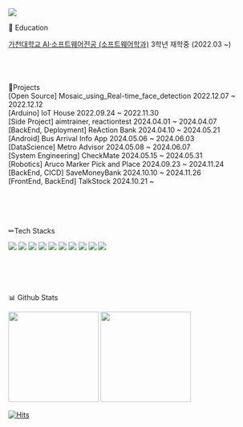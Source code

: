 
<img src="https://capsule-render.vercel.app/api?type=venom&color=timeGradient&height=300&section=header&text=Lee%20Jae%20Yong&fontColor=000002&fontSize=90&animation=twinkling" />


<p>🏫 Education</p>
<div>
  <a href="https://sw.gachon.ac.kr/cms/" rel="nofollow">가천대학교 AI·소프트웨어전공 (소프트웨어학과)</a> 3학년 재학중 (2022.03 ~)
</div>
<br/><br/><br/><br/>

<div>
🌳Projects<br/>
[Open Source] Mosaic_using_Real-time_face_detection 2022.12.07 ~ 2022.12.12<br/>
[Arduino] IoT House 2022.09.24 ~ 2022.11.30<br/>
[Side Project] aimtrainer, reactiontest 2024.04.01 ~ 2024.04.07<br/>
[BackEnd, Deployment] ReAction Bank 2024.04.10 ~ 2024.05.21<br/>
[Android] Bus Arrival Info App 2024.05.06 ~ 2024.06.03<br/>
[DataScience] Metro Advisor 2024.05.08 ~ 2024.06.07<br/>
[System Engineering] CheckMate 2024.05.15 ~ 2024.05.31<br/>
[Robotics] Aruco Marker Pick and Place 2024.09.23 ~ 2024.11.24<br/>
[BackEnd, CICD] SaveMoneyBank 2024.10.10 ~ 2024.11.26<br/>
[FrontEnd, BackEnd] TalkStock 2024.10.21 ~
</div>
<br/><br/><br/><br/>

<p>✏Tech Stacks</p>
<div style=>
  <img src="https://img.shields.io/badge/JavaScript-F7DF1E?style=flatfor-the-badge&logo=JavaScript&logoColor=white">
<img src="https://img.shields.io/badge/Android-3DDC84?styleflat=flatfor-the-badge&logo=Android&logoColor=white">
<img src="https://img.shields.io/badge/springboot-6DB33F?style=flatfor-the-badge&logo=springboot&logoColor=white">
<img src="https://img.shields.io/badge/React-61DAFB?style=flatfor-the-badge&logo=React&logoColor=white">
<img src="https://img.shields.io/badge/Docker-2496ED?style=flatfor-the-badge&logo=docker&logoColor=white">
<img src="https://img.shields.io/badge/Python-3776AB?style=flatfor-the-badge&logo=Python&logoColor=white">
<img src="https://img.shields.io/badge/MySQL-4479A1?style=flatfor-the-badge&logo=MySQL&logoColor=white">
<img src="https://img.shields.io/badge/java-007396?style=flatfor-the-badge&logo=OpenJDK&logoColor=white">
<img src="https://img.shields.io/badge/CSS3-1572B6?style=flatfor-the-badge&logo=CSS3&logoColor=white">
<img src="https://img.shields.io/badge/MicrosoftAzure-0078D4?style=flatfor-the-badge&logo=microsoftazure&logoColor=white">
</div>
<br/><br/><br/><br/>
<p>📊 Github Stats</p>
<p>
  <img height="180em" src="https://github-readme-stats.vercel.app/api?username=Sharon0320&show_icons=true&include_all_commits=true&bg_color=30,e96443,904e95&title_color=fff&text_color=fff">
  <img height="180em" src="https://github-readme-stats.vercel.app/api/top-langs/?username=Sharon0320&layout=compact&bg_color=30,e96443,904e95&title_color=fff&text_color=fff">
</p>


[![Hits](https://hits.seeyoufarm.com/api/count/incr/badge.svg?url=https%3A%2F%2Fgithub.com%2FSharon0320&count_bg=%23898BD7&title_bg=%23ADC1DD&icon=&icon_color=%23E7E7E7&title=hits&edge_flat=false)](https://hits.seeyoufarm.com)

<!--

Here are some ideas to get you started:

- 🔭 I’m currently working on ...
- 🌱 I’m currently learning ...
- 👯 I’m looking to collaborate on ...
- 🤔 I’m looking for help with ...
- 💬 Ask me about ...
- 📫 How to reach me: ...
- 😄 Pronouns: ...
- ⚡ Fun fact: ...
-->
</div>
